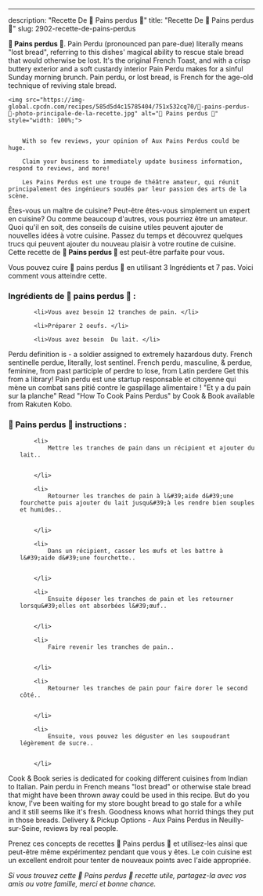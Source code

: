 ---
description: "Recette De 🥖 Pains perdus 🥖"
title: "Recette De 🥖 Pains perdus 🥖"
slug: 2902-recette-de-pains-perdus

<p>
	<strong>🥖 Pains perdus 🥖</strong>. 
	Pain Perdu (pronounced pan pare-due) literally means &#34;lost bread&#34;, referring to this dishes&#39; magical ability to rescue stale bread that would otherwise be lost. It&#39;s the original French Toast, and with a crisp buttery exterior and a soft custardy interior Pain Perdu makes for a sinful Sunday morning brunch. Pain perdu, or lost bread, is French for the age-old technique of reviving stale bread.
</p>
<p>
	
	<img src="https://img-global.cpcdn.com/recipes/585d5d4c15785404/751x532cq70/🥖-pains-perdus-🥖-photo-principale-de-la-recette.jpg" alt="🥖 Pains perdus 🥖" style="width: 100%;">
	
	
		With so few reviews, your opinion of Aux Pains Perdus could be huge.
	
		Claim your business to immediately update business information, respond to reviews, and more!
	
		Les Pains Perdus est une troupe de théâtre amateur, qui réunit principalement des ingénieurs soudés par leur passion des arts de la scène.
	
</p>

Êtes-vous un maître de cuisine? Peut-être êtes-vous simplement un expert en cuisine? Ou comme beaucoup d'autres, vous pourriez être un amateur. Quoi qu'il en soit, des conseils de cuisine utiles peuvent ajouter de nouvelles idées à votre cuisine. Passez du temps et découvrez quelques trucs qui peuvent ajouter du nouveau plaisir à votre routine de cuisine. Cette recette de <strong> 🥖 Pains perdus 🥖 </strong> est peut-être parfaite pour vous.

<!--inarticleads1-->

Vous pouvez cuire 🥖 pains perdus 🥖 en utilisant 3 Ingrédients et 7 pas. Voici comment vous atteindre cette.

<h3>Ingrédients de 🥖 pains perdus 🥖 :</h3>

<ol>
	
		<li>Vous avez besoin 12 tranches de pain. </li>
	
		<li>Préparer 2 oeufs. </li>
	
		<li>Vous avez besoin  Du lait. </li>
	
</ol>

Perdu definition is - a soldier assigned to extremely hazardous duty. French sentinelle perdue, literally, lost sentinel. French perdu, masculine, &amp; perdue, feminine, from past participle of perdre to lose, from Latin perdere Get this from a library! Pain perdu est une startup responsable et citoyenne qui mène un combat sans pitié contre le gaspillage alimentaire ! &#34;Et y a du pain sur la planche&#34; Read &#34;How To Cook Pains Perdus&#34; by Cook &amp; Book available from Rakuten Kobo. 

<!--inarticleads2-->

<h3>🥖 Pains perdus 🥖 instructions :</h3>

<ol>
	
		<li>
			Mettre les tranches de pain dans un récipient et ajouter du lait..
			
			
		</li>
	
		<li>
			Retourner les tranches de pain à l&#39;aide d&#39;une fourchette puis ajouter du lait jusqu&#39;à les rendre bien souples et humides..
			
			
		</li>
	
		<li>
			Dans un récipient, casser les œufs et les battre à l&#39;aide d&#39;une fourchette..
			
			
		</li>
	
		<li>
			Ensuite déposer les tranches de pain et les retourner lorsqu&#39;elles ont absorbées l&#39;œuf..
			
			
		</li>
	
		<li>
			Faire revenir les tranches de pain..
			
			
		</li>
	
		<li>
			Retourner les tranches de pain pour faire dorer le second côté..
			
			
		</li>
	
		<li>
			Ensuite, vous pouvez les déguster en les soupoudrant légèrement de sucre..
			
			
		</li>
	
</ol>

Cook &amp; Book series is dedicated for cooking different cuisines from Indian to Italian. Pain perdu in French means &#34;lost bread&#34; or otherwise stale bread that might have been thrown away could be used in this recipe. But do you know, I&#39;ve been waiting for my store bought bread to go stale for a while and it still seems like it&#39;s fresh. Goodness knows what horrid things they put in those breads. Delivery &amp; Pickup Options - Aux Pains Perdus in Neuilly-sur-Seine, reviews by real people. 

<!--inarticleads1-->

<p>
Prenez ces concepts de recettes 🥖 Pains perdus 🥖 et utilisez-les ainsi que peut-être même expérimentez pendant que vous y êtes. Le coin cuisine est un excellent endroit pour tenter de nouveaux points avec l'aide appropriée.
</p>

<p>
<i>Si vous trouvez cette 🥖 Pains perdus 🥖 recette utile, partagez-la avec vos amis ou votre famille, merci et bonne chance.</i>
</p>

